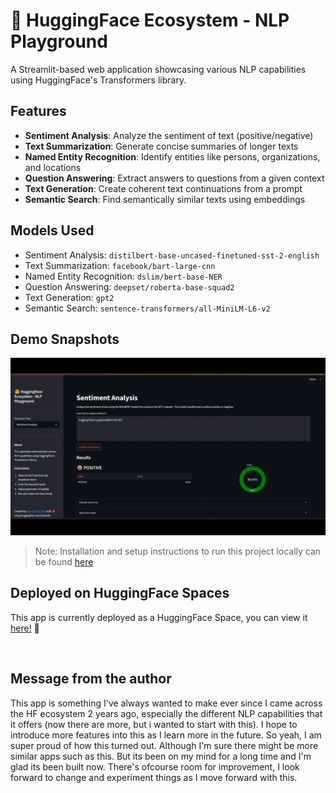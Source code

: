 # 🤗 HuggingFace Ecosystem - NLP Playground

A Streamlit-based web application showcasing various NLP capabilities using HuggingFace's Transformers library.

## Features

- **Sentiment Analysis**: Analyze the sentiment of text (positive/negative)
- **Text Summarization**: Generate concise summaries of longer texts
- **Named Entity Recognition**: Identify entities like persons, organizations, and locations
- **Question Answering**: Extract answers to questions from a given context
- **Text Generation**: Create coherent text continuations from a prompt
- **Semantic Search**: Find semantically similar texts using embeddings

## Models Used

- Sentiment Analysis: `distilbert-base-uncased-finetuned-sst-2-english`
- Text Summarization: `facebook/bart-large-cnn`
- Named Entity Recognition: `dslim/bert-base-NER`
- Question Answering: `deepset/roberta-base-squad2`
- Text Generation: `gpt2`
- Semantic Search: `sentence-transformers/all-MiniLM-L6-v2`

## Demo Snapshots

![Prototype Live example](assets/hf-eco-demo.gif)

> Note: Installation and setup instructions to run this project locally can be found [here](instructions.md)

## Deployed on HuggingFace Spaces

This app is currently deployed as a HuggingFace Space, you can view it [here!](https://huggingface.co/spaces/MuzzammilShah/NLP-Playground) 🚀

&nbsp;

## Message from the author

This app is something I've always wanted to make ever since I came across the HF ecosystem 2 years ago, especially the different NLP capabilities that it offers (now there are more, but i wanted to start with this). I hope to introduce more features into this as I learn more in the future. So yeah, I am super proud of how this turned out. Although I'm sure there might be more similar apps such as this. But its been on my mind for a long time and I'm glad its been built now. There's ofcourse room for improvement, I look forward to change and experiment things as I move forward with this.
